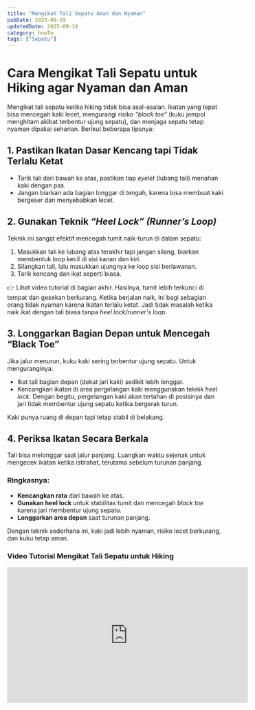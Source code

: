 ```yaml
---
title: "Mengikat Tali Sepatu Aman dan Nyaman"
pubDate: 2025-09-19
updatedDate: 2025-09-19
category: howTo
tags: ["Sepatu"]
---
```


# Cara Mengikat Tali Sepatu untuk Hiking agar Nyaman dan Aman

Mengikat tali sepatu ketika hiking tidak bisa asal-asalan. Ikatan yang tepat bisa mencegah kaki lecet, mengurangi risiko _“black toe”_ (kuku jempol menghitam akibat terbentur ujung sepatu), dan menjaga sepatu tetap nyaman dipakai seharian. Berikut beberapa tipsnya:

## 1. Pastikan Ikatan Dasar Kencang tapi Tidak Terlalu Ketat

* Tarik tali dari bawah ke atas, pastikan tiap _eyelet_ (lubang tali) menahan kaki dengan pas.
* Jangan biarkan ada bagian longgar di tengah, karena bisa membuat kaki bergeser dan menyebabkan lecet.

## 2. Gunakan Teknik _“Heel Lock” (Runner’s Loop)_

Teknik ini sangat efektif mencegah tumit naik-turun di dalam sepatu:

1. Masukkan tali ke lubang atas terakhir tapi jangan silang, biarkan membentuk loop kecil di sisi kanan dan kiri.
2. Silangkan tali, lalu masukkan ujungnya ke loop sisi berlawanan.
3. Tarik kencang dan ikat seperti biasa.

👉 Lihat video tutorial di bagian akhir. Hasilnya, tumit lebih terkunci di tempat dan gesekan berkurang. Ketika berjalan naik, ini bagi sebagian orang tidak nyaman karena ikatan terlalu ketat. Jadi tidak masalah ketika naik ikat dengan tali biasa tanpa _heel lock/runner's loop_.

## 3. Longgarkan Bagian Depan untuk Mencegah “Black Toe”

Jika jalur menurun, kuku kaki sering terbentur ujung sepatu. Untuk menguranginya:

* Ikat tali bagian depan (dekat jari kaki) sedikit lebih longgar.
* Kencangkan ikatan di area pergelangan kaki menggunakan teknik _heel lock_. Dengan begitu, pergelangan kaki akan tertahan di posisinya dan jari tidak membentur ujung sepatu ketika bergerak turun. 

Kaki punya ruang di depan tapi tetap stabil di belakang.

## 4. Periksa Ikatan Secara Berkala

Tali bisa melonggar saat jalur panjang. Luangkan waktu sejenak untuk mengecek ikatan ketika istirahat, terutama sebelum turunan panjang.

### Ringkasnya:

* **Kencangkan rata** dari bawah ke atas.
* **Gunakan heel lock** untuk stabilitas tumit dan mencegah _black toe_ karena jari membentur ujung sepatu.
* **Longgarkan area depan** saat turunan panjang.

Dengan teknik sederhana ini, kaki jadi lebih nyaman, risiko lecet berkurang, dan kuku tetap aman.

### Video Tutorial Mengikat Tali Sepatu untuk Hiking

<iframe width="560" height="315" src="https://www.youtube.com/embed/HCautIxJKbM?si=5PyYk1Sr0Ug0NbBM" title="YouTube video player" frameborder="0" allow="accelerometer; autoplay; clipboard-write; encrypted-media; gyroscope; picture-in-picture; web-share" referrerpolicy="strict-origin-when-cross-origin" allowfullscreen></iframe>